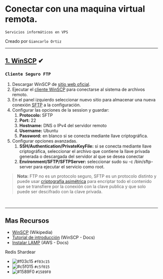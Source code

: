 # Conectar con una maquina virtual remota.   
<p><code>Servicios informáticos en VPS</code></p>
<p>Creado por <code>Giancarlo Ortiz</code>

<br>

---
## [1. WinSCP](#)  ✔
### <code>Cliente Seguro FTP</code>

1. Descargar WinSCP de [sitio web oficial][1].
1. Ejecutar el [cliente WinSCP][2] para conectarse al sistema de archivos remoto.
1. En el panel izquierdo seleccionar nuevo sitio para almacenar una nueva conexión [SFTP][3] a la configuración.
1. Configurar las opciones de la session y guardar:
    1. __Protocolo:__ SFTP
    1. __Port:__ 22
    1. __Hostname:__ DNS o IPv4 del servidor remoto 
    1. __Username:__ Ubuntu
    1. __Password:__ en blanco si se conecta mediante llave criptográfica.
1. Configurar opciones avanzadas.
    1. __SSH/Authentication/PrivateKeyFile:__  si se conecta mediante llave criptográfica, seleccionar el archivo que contiene la llave privada generada o descargada del servidor al que se desea conectar
    1. __Environment/SFTP/SFTPServer:__ seleccionar sudo su -c /bin/sftp-server para ejecutar el servicio como root.

>__Nota:__ FTP no es un protocolo seguro, SFTP es un protocolo distinto y puede usar [criptografía asimétrica][4] para encriptar todo el contenido que se transfiere por la conexión con la clave publica y que solo puede ser descifrado con la clave privada. 


[1]:https://winscp.net/eng/downloads.php
[2]:https://es.wikipedia.org/wiki/WinSCP
[3]:https://es.wikipedia.org/wiki/SSH_File_Transfer_Protocol
[4]:https://es.wikipedia.org/wiki/Criptograf%C3%ADa_asim%C3%A9trica

<br>

---
## Mas Recursos
- [WinSCP](https://es.wikipedia.org/wiki/WinSCP) (Wikipedia)
- [Tutorial de introducción](https://winscp.net/eng/docs/guide_amazon_ec2) (WinSCP - Docs)
- [Instalar LAMP](https://docs.aws.amazon.com/es_es/AWSEC2/latest/UserGuide/tuts-lamp.html) (AWS - Docs)



Redis 
Shardear

- ![#f03c15](https://placehold.co/15x15/f03c15/f03c15.png) `#f03c15`
- ![#c5f015](https://placehold.co/15x15/c5f015/c5f015.png) `#c5f015`
- ![#1589F0](https://placehold.co/15x15/1589F0/1589F0.png) `#1589F0`